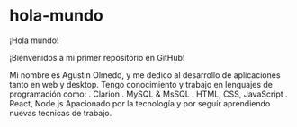 # hola-mundo

¡Hola mundo! 

¡Bienvenidos a mi primer repositorio en GitHub!

Mi nombre es Agustin Olmedo, y me dedico al desarrollo de aplicaciones tanto en web y desktop. Tengo conocimiento y trabajo en lenguajes de programación como: 
  . Clarion
  . MySQL & MsSQL
  . HTML, CSS, JavaScript
  . React, Node.js
Apacionado por la tecnología y por seguír aprendiendo nuevas tecnicas de trabajo.

